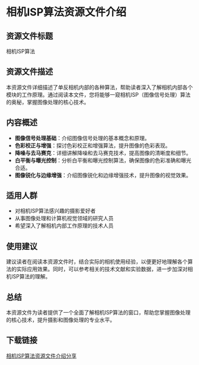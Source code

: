 # 相机ISP算法资源文件介绍

## 资源文件标题
相机ISP算法

## 资源文件描述
本资源文件详细描述了单反相机内部的各种算法，帮助读者深入了解相机内部各个模块的工作原理。通过阅读本文件，您将能够一窥相机ISP（图像信号处理）算法的奥秘，掌握图像处理的核心技术。

## 内容概述
- **图像信号处理基础**：介绍图像信号处理的基本概念和原理。
- **色彩校正与增强**：探讨色彩校正和增强算法，提升图像的色彩表现。
- **降噪与去马赛克**：详细讲解降噪和去马赛克技术，提高图像的清晰度和细节。
- **白平衡与曝光控制**：分析白平衡和曝光控制算法，确保图像的色彩准确和曝光合适。
- **图像锐化与边缘增强**：介绍图像锐化和边缘增强技术，提升图像的视觉效果。

## 适用人群
- 对相机ISP算法感兴趣的摄影爱好者
- 从事图像处理和计算机视觉领域的研究人员
- 希望深入了解相机内部工作原理的技术人员

## 使用建议
建议读者在阅读本资源文件时，结合实际的相机使用经验，以便更好地理解各个算法的实际应用效果。同时，可以参考相关的技术文献和实验数据，进一步加深对相机ISP算法的理解。

## 总结
本资源文件为读者提供了一个全面了解相机ISP算法的窗口，帮助您掌握图像处理的核心技术，提升摄影和图像处理的专业水平。

## 下载链接

[相机ISP算法资源文件介绍分享](https://pan.quark.cn/s/f262845c807d)
